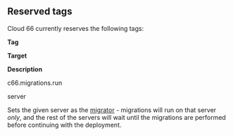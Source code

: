 ## Reserved tags

Cloud 66 currently reserves the following tags:





	
**Tag**

	
**Target**

	
**Description**





	
c66.migrations.run

	
server

	
Sets the given server as the [migrator](/database-management/database-management#migrations) - migrations will run on that server _only_, and the rest of the servers will wait until the migrations are performed before continuing with the deployment.





